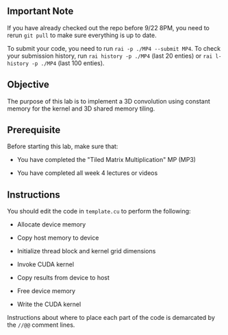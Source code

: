 
## Important Note

If you have already checked out the repo before 9/22 8PM, you need to rerun `git pull` to make sure everything is up to date.

To submit your code, you need to run `rai -p ./MP4 --submit MP4`. To check your submission history, run `rai history -p ./MP4` (last 20 enties) or `rai l-history -p ./MP4` (last 100 enties). 

## Objective
The purpose of this lab is to implement a 3D convolution using constant memory for the kernel and 3D shared memory tiling. 


## Prerequisite

Before starting this lab, make sure that:

* You have completed the "Tiled Matrix Multiplication" MP (MP3)

* You have completed all week 4 lectures or videos

## Instructions
You should edit the code in `template.cu` to perform the following:

* Allocate device memory

* Copy host memory to device

* Initialize thread block and kernel grid dimensions

* Invoke CUDA kernel

* Copy results from device to host

* Free device memory

* Write the CUDA kernel

Instructions about where to place each part of the code is
demarcated by the `//@@` comment lines.



